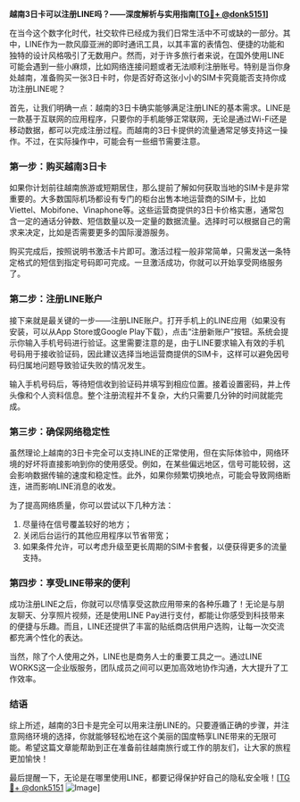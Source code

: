 **越南3日卡可以注册LINE吗？——深度解析与实用指南[[TG💪+ @donk5151](https://t.me/s/donk5151)]**

在当今这个数字化时代，社交软件已经成为我们日常生活中不可或缺的一部分。其中，LINE作为一款风靡亚洲的即时通讯工具，以其丰富的表情包、便捷的功能和独特的设计风格吸引了无数用户。然而，对于许多旅行者来说，在国外使用LINE可能会遇到一些小麻烦，比如网络连接问题或者无法顺利注册账号。特别是当你身处越南，准备购买一张3日卡时，你是否好奇这张小小的SIM卡究竟能否支持你成功注册LINE呢？

首先，让我们明确一点：越南的3日卡确实能够满足注册LINE的基本需求。LINE是一款基于互联网的应用程序，只要你的手机能够正常联网，无论是通过Wi-Fi还是移动数据，都可以完成注册过程。而越南的3日卡提供的流量通常足够支持这一操作。不过，在实际操作中，可能会有一些细节需要注意。

### **第一步：购买越南3日卡**
如果你计划前往越南旅游或短期居住，那么提前了解如何获取当地的SIM卡是非常重要的。大多数国际机场都设有专门的柜台出售本地运营商的SIM卡，比如Viettel、Mobifone、Vinaphone等。这些运营商提供的3日卡价格实惠，通常包含一定的通话分钟数、短信数量以及一定量的数据流量。选择时可以根据自己的需求来决定，比如是否需要更多的国际漫游服务。

购买完成后，按照说明书激活卡片即可。激活过程一般非常简单，只需发送一条特定格式的短信到指定号码即可完成。一旦激活成功，你就可以开始享受网络服务了。

### **第二步：注册LINE账户**
接下来就是最关键的一步——注册LINE账户。打开手机上的LINE应用（如果没有安装，可以从App Store或Google Play下载），点击“注册新账户”按钮。系统会提示你输入手机号码进行验证。这里需要注意的是，由于LINE要求输入有效的手机号码用于接收验证码，因此建议选择当地运营商提供的SIM卡，这样可以避免因号码归属地问题导致验证失败的情况发生。

输入手机号码后，等待短信收到验证码并填写到相应位置。接着设置密码，并上传头像和个人资料信息。整个注册流程并不复杂，大约只需要几分钟的时间就能完成。

### **第三步：确保网络稳定性**
虽然理论上越南的3日卡完全可以支持LINE的正常使用，但在实际体验中，网络环境的好坏将直接影响到你的使用感受。例如，在某些偏远地区，信号可能较弱，这会影响数据传输的速度和稳定性。此外，如果你频繁切换地点，可能会导致网络断连，进而影响LINE消息的收发。

为了提高网络质量，你可以尝试以下几种方法：
1. 尽量待在信号覆盖较好的地方；
2. 关闭后台运行的其他应用程序以节省带宽；
3. 如果条件允许，可以考虑升级至更长周期的SIM卡套餐，以便获得更多的流量支持。

### **第四步：享受LINE带来的便利**
成功注册LINE之后，你就可以尽情享受这款应用带来的各种乐趣了！无论是与朋友聊天、分享照片视频，还是使用LINE Pay进行支付，都能让你感受到科技带来的便捷与乐趣。而且，LINE还提供了丰富的贴纸商店供用户选购，让每一次交流都充满个性化的表达。

当然，除了个人使用之外，LINE也是商务人士的重要工具之一。通过LINE WORKS这一企业版服务，团队成员之间可以更加高效地协作沟通，大大提升了工作效率。

### **结语**
综上所述，越南的3日卡是完全可以用来注册LINE的。只要遵循正确的步骤，并注意网络环境的选择，你就能够轻松地在这个美丽的国度畅享LINE带来的无限可能。希望这篇文章能帮助到正在准备前往越南旅行或工作的朋友们，让大家的旅程更加愉快！

最后提醒一下，无论是在哪里使用LINE，都要记得保护好自己的隐私安全哦！[[TG💪+ @donk5151](https://t.me/s/donk5151) ![Image](https://i.postimg.cc/rwNCRYN7/Snipaste-2025-04-30-17-27-05.png)]